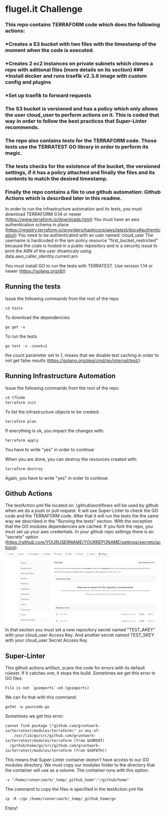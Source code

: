 # flugel.it Challenge

### This repo contains TERRAFORM code which does the following actions:
### *Creates a S3 bucket with two files with the timestamp of the moment when the code is executed.
### *Creates 2 ec2 instances on private subnets which clones a repo with aditional files (more details on its section) ### *Install docker and runs traefik v2.3.6 image with custom config and plugins
### *Set up traefik to forward requests
### The S3 bucket is versioned and has a policy which only allows the user cloud_user to perform actions on it. This is coded that way in order to follow the best practices that Super-Linter recommends.

### The repo also contains tests for the TERRAFORM code. Those tests use the TERRATEST GO library in order to perform its magic.
### The tests checks for the existence of the bucket, the versioned settings, if it has a policy attached and finally the files and its contents to match the desired timestamp.

### Finally the repo contains a file to use github automation: Github Actions which is described later in this readme.

In order to run the infrastructure automation and its tests, you must download TERRAFORM 0.14 or newer (https://www.terraform.io/downloads.html)
You must have an aws authentication schema in place (https://registry.terraform.io/providers/hashicorp/aws/latest/docs#authentication)
You need to be authenticated with an user named: cloud_user
The username is hardcoded in the iam policy resource "first_bucket_restricted" because the code is hosted in a public repository and is a security issue to print the ARN of the user dinamicaly using data.aws_caller_identity.current.arn

You must install GO to run the tests with TERRATEST. Use version 1.14 or newer (https://golang.org/dl/)

## Running the tests
Issue the following commands from the root of the repo
```
cd tests
```

To download the dependencies:
```
go get -v
```

To run the tests 
```
go test -v -count=1
```

the count parameter set to 1, means that we disable test caching in order to not get false results (https://golang.org/pkg/cmd/go/internal/test/)

## Running Infrastructure Automation
Issue the following commands from the root of the repo
```
cd tfCode
terraform init
```

To list the infrastructure objects to be created:
```
terraform plan
```

If everything is ok, you impact the changes with:
```
terraform apply
```

You have to write "yes" in order to continue

When you are done, you can destroy the resources created with:
```
terraform destroy
```
Again, you have to write "yes" in order to continue

## Github Actions
The testAction.yml file located on .\github\workflows will be used by github when we do a push or pull request.
It will use Super-Linter to check the GO code and the TERRAFORM code.
After that it will run the tests the the same way we described in the "Running the tests" section. With the exception that the GO modules dependencies are cached.
If you fork the repo, you must set up your aws credentials. In your github repo settings there is an "secrets" option (https://github.com/YOURUSERNAME/YOURREPONAME/settings/secrets/actions).
![Alt text](docs/githubSecret.png?raw=true "Secrets")
In that section you must set a new repository secret named "TEST_AKEY" with your cloud_user Access Key.
And another secret named TEST_SKEY with your cloud_user Secret Access Key.

## Super-Linter
This github actions artifact, scans the code for errors with its default ruleset. If it catches one, it stops the build.
Sometimes we get this error in GO files:
```
File is not `goimports`-ed (goimports)
```
We can fix that with this command:
```
gofmt -w yourcode.go
```

Sometimes we get this error:
```
cannot find package \"github.com/gruntwork-io/terratest/modules/terraform\" in any of:
	/usr/lib/go/src/github.com/gruntwork-io/terratest/modules/terraform (from $GOROOT)
  /github/home/go/src/github.com/gruntwork-io/terratest/modules/terraform (from $GOPATH))
```
This means that Super-Linter container doesn't have access to our GO modules directory.
We must copy our modules folder to the directory that the container will use as a volume.
The container runs with this option:
```
-v "/home/runner/work/_temp/_github_home":"/github/home"
```

The command to copy the files is specified in the testAction.yml file
```
cp -R ~/go /home/runner/work/_temp/_github_home/go
```

Enjoy!